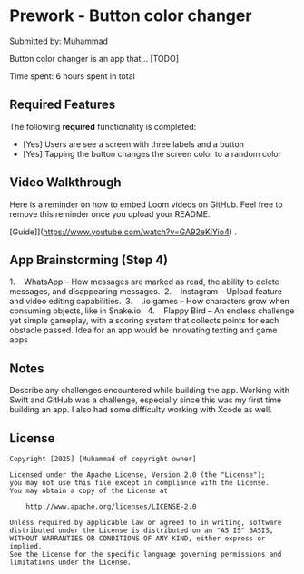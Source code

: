 # Prework - Button color changer

Submitted by: Muhammad

Button color changer is an app that... [TODO] 

Time spent: 6 hours spent in total

## Required Features

The following **required** functionality is completed:

- [Yes] Users are see a screen with three labels and a button
- [Yes] Tapping the button changes the screen color to a random color
 ## Video Walkthrough

Here is a reminder on how to embed Loom videos on GitHub. Feel free to remove this reminder once you upload your README. 

[Guide]](https://www.youtube.com/watch?v=GA92eKlYio4) .
## App Brainstorming (Step 4)
 1.    WhatsApp – How messages are marked as read, the ability to delete messages, and disappearing messages.
 2.    Instagram – Upload feature and video editing capabilities.
 3.    .io games – How characters grow when consuming objects, like in Snake.io.
 4.    Flappy Bird – An endless challenge yet simple gameplay, with a scoring system that collects points for each obstacle passed.
 Idea for an app would be innovating texting and game apps

## Notes

Describe any challenges encountered while building the app.
Working with Swift and GitHub was a challenge, especially since this was my first time building an app. 
I also had some difficulty working with Xcode as well.

## License

    Copyright [2025] [Muhammad of copyright owner]

    Licensed under the Apache License, Version 2.0 (the "License");
    you may not use this file except in compliance with the License.
    You may obtain a copy of the License at

        http://www.apache.org/licenses/LICENSE-2.0

    Unless required by applicable law or agreed to in writing, software
    distributed under the License is distributed on an "AS IS" BASIS,
    WITHOUT WARRANTIES OR CONDITIONS OF ANY KIND, either express or implied.
    See the License for the specific language governing permissions and
    limitations under the License.
